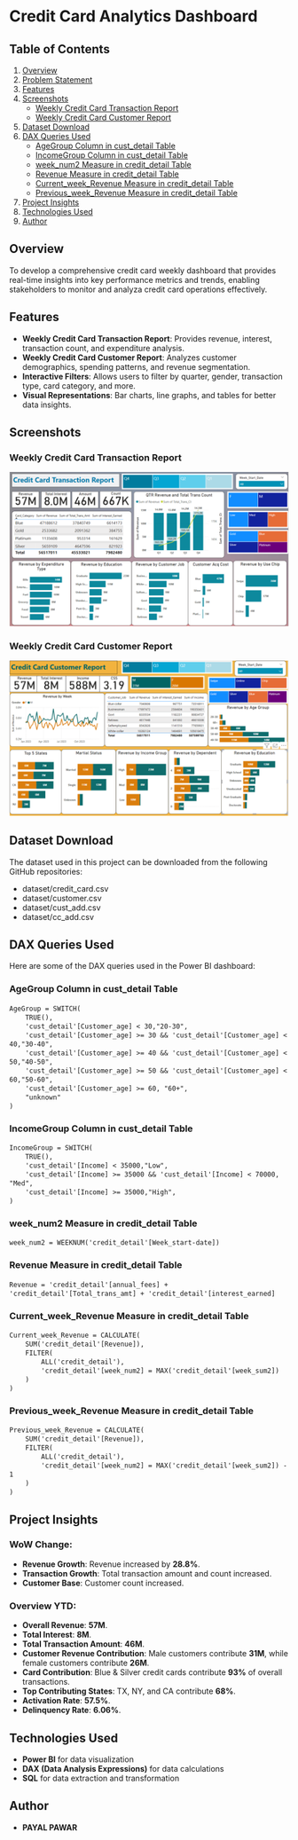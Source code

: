 # Credit Card Analytics Dashboard

## Table of Contents
1. [Overview](#overview)
2. [Problem Statement](#problem-statement)
3. [Features](#features)
4. [Screenshots](#screenshots)
   - [Weekly Credit Card Transaction Report](#weekly-credit-card-transaction-report)
   - [Weekly Credit Card Customer Report](#weekly-credit-card-customer-report)
5. [Dataset Download](#dataset-download)
6. [DAX Queries Used](#dax-queries-used)
   - [AgeGroup Column in cust_detail Table](#agegroup-column-in-cust_detail-table)
   - [IncomeGroup Column in cust_detail Table](#incomegroup-column-in-cust_detail-table)
   - [week_num2 Measure in credit_detail Table](#week_num2-measure-in-credit_detail-table)
   - [Revenue Measure in credit_detail Table](#revenue-measure-in-credit_detail-table)
   - [Current_week_Revenue Measure in credit_detail Table](#current_week_revenue-measure-in-credit_detail-table)
   - [Previous_week_Revenue Measure in credit_detail Table](#previous-measure-in-credit_detail-table)
7. [Project Insights](#project-insights)
8. [Technologies Used](#technologies-used)
9. [Author](#author)

## Overview
To develop a comprehensive credit card weekly dashboard that provides real-time insights into key performance metrics and trends, enabling stakeholders to monitor and analyza credit card operations effectively.

## Features
- **Weekly Credit Card Transaction Report**: Provides revenue, interest, transaction count, and expenditure analysis.
- **Weekly Credit Card Customer Report**: Analyzes customer demographics, spending patterns, and revenue segmentation.
- **Interactive Filters**: Allows users to filter by quarter, gender, transaction type, card category, and more.
- **Visual Representations**: Bar charts, line graphs, and tables for better data insights.

## Screenshots

### Weekly Credit Card Transaction Report
<img src="Images/credit-card-transaction-report.png" alt = "Credit_Card_transaction_report"/>

### Weekly Credit Card Customer Report
<img src="Images/credit-card-customer-report.png" alt = "Credit_Card_Customer_report"/>

## Dataset Download
The dataset used in this project can be downloaded from the following GitHub repositories:
- dataset/credit_card.csv
- dataset/customer.csv
- dataset/cust_add.csv
- dataset/cc_add.csv

## DAX Queries Used
Here are some of the DAX queries used in the Power BI dashboard:

### AgeGroup Column in cust_detail Table
```DAX
AgeGroup = SWITCH(
    TRUE(),
    'cust_detail'[Customer_age] < 30,"20-30",
    'cust_detail'[Customer_age] >= 30 && 'cust_detail'[Customer_age] < 40,"30-40",
    'cust_detail'[Customer_age] >= 40 && 'cust_detail'[Customer_age] < 50,"40-50",
    'cust_detail'[Customer_age] >= 50 && 'cust_detail'[Customer_age] < 60,"50-60",
    'cust_detail'[Customer_age] >= 60, "60+",
    "unknown" 
)
```

### IncomeGroup Column in cust_detail Table
```DAX
IncomeGroup = SWITCH(
    TRUE(),
    'cust_detail'[Income] < 35000,"Low",
    'cust_detail'[Income] >= 35000 && 'cust_detail'[Income] < 70000, "Med",
    'cust_detail'[Income] >= 35000,"High",
)
```

### week_num2 Measure in credit_detail Table
```DAX
week_num2 = WEEKNUM('credit_detail'[Week_start-date])
```

### Revenue Measure in credit_detail Table
```DAX
Revenue = 'credit_detail'[annual_fees] + 'credit_detail'[Total_trans_amt] + 'credit_detail'[interest_earned]
```

### Current_week_Revenue Measure in credit_detail Table
```DAX
Current_week_Revenue = CALCULATE(
    SUM('credit_detail'[Revenue]),
    FILTER(
        ALL('credit_detail'),
        'credit_detail'[week_num2] = MAX('credit_detail'[week_sum2])
    )
)
```

### Previous_week_Revenue Measure in credit_detail Table
```DAX
Previous_week_Revenue = CALCULATE(
    SUM('credit_detail'[Revenue]),
    FILTER(
        ALL('credit_detail'),
        'credit_detail'[week_num2] = MAX('credit_detail'[week_sum2]) - 1
    )
)
```

## Project Insights
### WoW Change:
- **Revenue Growth**: Revenue increased by **28.8%**.
- **Transaction Growth**: Total transaction amount and count increased.
- **Customer Base**: Customer count increased.

### Overview YTD:
- **Overall Revenue**: **57M**.
- **Total Interest**: **8M**.
- **Total Transaction Amount**: **46M**.
- **Customer Revenue Contribution**: Male customers contribute **31M**, while female customers contribute **26M**.
- **Card Contribution**: Blue & Silver credit cards contribute **93%** of overall transactions.
- **Top Contributing States**: TX, NY, and CA contribute **68%**.
- **Activation Rate**: **57.5%**.
- **Delinquency Rate**: **6.06%**.

## Technologies Used
- **Power BI** for data visualization
- **DAX (Data Analysis Expressions)** for data calculations
- **SQL** for data extraction and transformation

## Author
- **PAYAL PAWAR**


